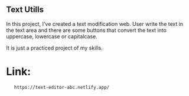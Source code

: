 ## Text Utills

In this project, I've created a text modification web. User write the text in the text area and there are some buttons that convert the text into uppercase, lowercase or capitalcase.

It is just a practiced project of my skills.

# Link:  
       https://text-editor-abc.netlify.app/